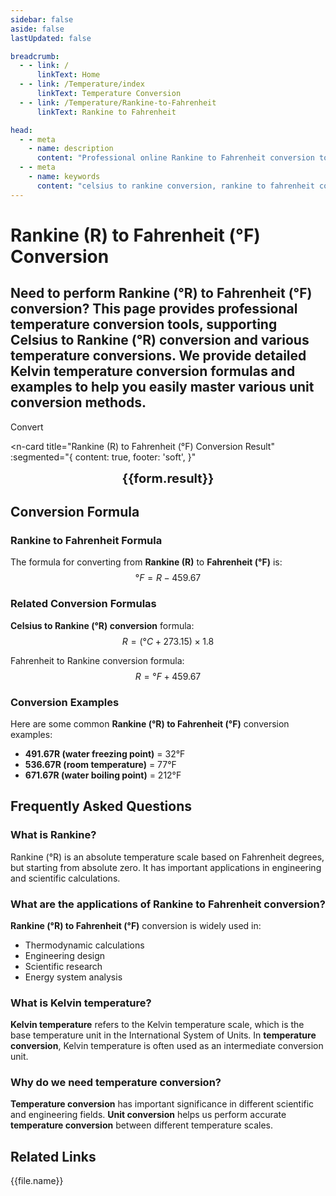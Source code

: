 ```yaml
---
sidebar: false
aside: false
lastUpdated: false

breadcrumb:
  - - link: /
      linkText: Home
  - - link: /Temperature/index
      linkText: Temperature Conversion
  - - link: /Temperature/Rankine-to-Fahrenheit
      linkText: Rankine to Fahrenheit

head:
  - - meta
    - name: description
      content: "Professional online Rankine to Fahrenheit conversion tool, supporting Celsius to Rankine (°R) conversion, Rankine (°R) to Fahrenheit conversion, etc. Provides detailed Kelvin temperature conversion formulas and unit conversion explanations, making it your best choice for temperature conversion."
  - - meta
    - name: keywords
      content: "celsius to rankine conversion, rankine to fahrenheit conversion, kelvin temperature, temperature conversion, temperature conversion, unit conversion"
---
```

# Rankine (R) to Fahrenheit (°F) Conversion

Need to perform **Rankine (°R) to Fahrenheit (°F)** conversion? This page provides professional **temperature conversion** tools, supporting **Celsius to Rankine (°R) conversion** and various **temperature conversions**. We provide detailed **Kelvin temperature** conversion formulas and examples to help you easily master various **unit conversion** methods.
---
<script setup>
import { onMounted, reactive, inject, ref } from 'vue'
import { NButton,NForm ,NFormItem,NInput,NInputNumber,NSelect,NCard,useMessage,NGrid ,NGi  } from 'naive-ui'
import { defineClientComponent } from 'vitepress'
import { Temperature } from '../files';
const seoKey = ['celsius to rankine conversion', 'rankine to fahrenheit conversion','kelvin temperature', 'temperature conversion', 'temperature conversion','unit conversion']

const convert = inject('convert')

const form = reactive({
  number: null,
  result: '',
})

const convertHandler = () => {
  if (form.number !== null && !isNaN(form.number)) {
    const convertedValue = parseFloat(form.number) - 459.67
    form.result = `${form.number}R = ${convertedValue.toFixed(2)}°F`
  } else {
    form.result = 'Please enter a valid number.'
  }
}
</script>

<n-form size="large" :model="form">
  <n-form-item label="Rankine (R)">
    <n-input-number v-model:value="form.number" placeholder="Enter Rankine value" style="width: 100%" />
  </n-form-item>
  <n-form-item>
    <n-button type="info" @click="convertHandler" block>Convert</n-button>
  </n-form-item>
</n-form>

<n-card
  title="Rankine (R) to Fahrenheit (°F) Conversion Result"
  :segmented="{
    content: true,
    footer: 'soft',
  }"
>
  <div  style="text-align:center;font-size:20px;">
    <strong>{{form.result}}</strong>
  </div>
  <template #footer>
    <div>
      <span v-for="item of seoKey">{{item}}, </span>
    </div>
  </template>
</n-card>

## Conversion Formula

### Rankine to Fahrenheit Formula
The formula for converting from **Rankine (R)** to **Fahrenheit (°F)** is:
$$ °F = R - 459.67 $$

### Related Conversion Formulas
**Celsius to Rankine (°R) conversion** formula:
$$ R = (°C + 273.15) \times 1.8 $$

Fahrenheit to Rankine conversion formula:
$$ R = °F + 459.67 $$

### Conversion Examples
Here are some common **Rankine (°R) to Fahrenheit (°F)** conversion examples:
- **491.67R (water freezing point)** = 32°F
- **536.67R (room temperature)** = 77°F
- **671.67R (water boiling point)** = 212°F

## Frequently Asked Questions

### What is Rankine?
Rankine (°R) is an absolute temperature scale based on Fahrenheit degrees, but starting from absolute zero. It has important applications in engineering and scientific calculations.

### What are the applications of Rankine to Fahrenheit conversion?
**Rankine (°R) to Fahrenheit (°F)** conversion is widely used in:
- Thermodynamic calculations
- Engineering design
- Scientific research
- Energy system analysis

### What is Kelvin temperature?
**Kelvin temperature** refers to the Kelvin temperature scale, which is the base temperature unit in the International System of Units. In **temperature conversion**, Kelvin temperature is often used as an intermediate conversion unit.

### Why do we need temperature conversion?
**Temperature conversion** has important significance in different scientific and engineering fields. **Unit conversion** helps us perform accurate **temperature conversion** between different temperature scales.

## Related Links
<n-grid x-gap="12" :cols="2">
  <n-gi v-for="(file, index) in Temperature" :key="index">
    <n-button
      text
      tag="a"
      :href="file.path"
      type="info"
    >
      {{file.name}}
    </n-button>
  </n-gi>
</n-grid>